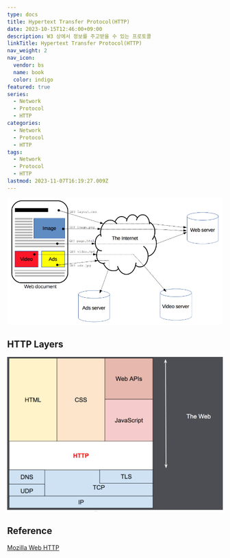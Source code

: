 ```yaml
---
type: docs
title: Hypertext Transfer Protocol(HTTP)
date: 2023-10-15T12:46:00+09:00
description: W3 상에서 정보를 주고받을 수 있는 프로토콜
linkTitle: Hypertext Transfer Protocol(HTTP)
nav_weight: 2
nav_icon:
  vendor: bs
  name: book
  color: indigo
featured: true
series:
  - Network
  - Protocol
  - HTTP
categories:
  - Network
  - Protocol
  - HTTP
tags:
  - Network
  - Protocol
  - HTTP
lastmod: 2023-11-07T16:19:27.009Z
---
```


![Fetching a Page](fetching_a_page.png#center)

## HTTP Layers

![HTTP Layers](http-layers.png#center)

## Reference

[Mozilla Web HTTP](https://developer.mozilla.org/ko/docs/Web/HTTP)
